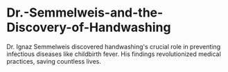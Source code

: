 # Dr.-Semmelweis-and-the-Discovery-of-Handwashing
Dr. Ignaz Semmelweis discovered handwashing's crucial role in preventing infectious diseases like childbirth fever. His findings revolutionized medical practices, saving countless lives.
